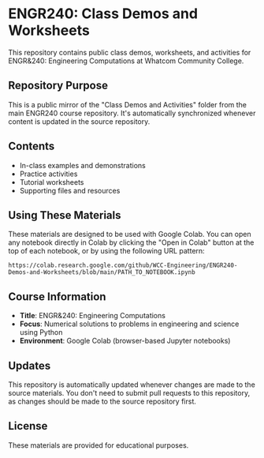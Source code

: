 # ENGR240: Class Demos and Worksheets

This repository contains public class demos, worksheets, and activities for ENGR&240: Engineering Computations at Whatcom Community College.

## Repository Purpose

This is a public mirror of the "Class Demos and Activities" folder from the main ENGR240 course repository. It's automatically synchronized whenever content is updated in the source repository.

## Contents

- In-class examples and demonstrations
- Practice activities
- Tutorial worksheets
- Supporting files and resources

## Using These Materials

These materials are designed to be used with Google Colab. You can open any notebook directly in Colab by clicking the "Open in Colab" button at the top of each notebook, or by using the following URL pattern:

```
https://colab.research.google.com/github/WCC-Engineering/ENGR240-Demos-and-Worksheets/blob/main/PATH_TO_NOTEBOOK.ipynb
```

## Course Information

- **Title**: ENGR&240: Engineering Computations
- **Focus**: Numerical solutions to problems in engineering and science using Python
- **Environment**: Google Colab (browser-based Jupyter notebooks)

## Updates

This repository is automatically updated whenever changes are made to the source materials. You don't need to submit pull requests to this repository, as changes should be made to the source repository first.

## License

These materials are provided for educational purposes.
